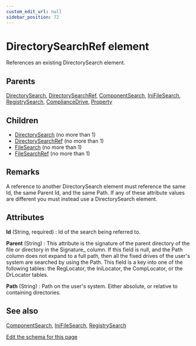 ```yaml
---
custom_edit_url: null
sidebar_position: 72
---
```

# DirectorySearchRef element
References an existing DirectorySearch element.

## Parents
[DirectorySearch](directorysearch.md), [DirectorySearchRef](directorysearchref.md), [ComponentSearch](componentsearch.md), [IniFileSearch](inifilesearch.md), [RegistrySearch](registrysearch.md), [ComplianceDrive](compliancedrive.md), [Property](property.md)

## Children
* [DirectorySearch](directorysearch.md) (no more than 1) 
* [DirectorySearchRef](directorysearchref.md) (no more than 1) 
* [FileSearch](filesearch.md) (no more than 1) 
* [FileSearchRef](filesearchref.md) (no more than 1) 

## Remarks
<p>A reference to another DirectorySearch element must reference the same Id, the same Parent Id, and the same Path. If any of these attribute values are different you must instead use a DirectorySearch element.</p>


## Attributes
**Id** (String, required)
  : Id of the search being referred to.

**Parent** (String)
  : This attribute is the signature of the parent directory of the file or directory in the Signature_ column. If this field is null, and the Path column does not expand to a full path, then all the fixed drives of the user's system are searched by using the Path. This field is a key into one of the following tables: the RegLocator, the IniLocator, the CompLocator, or the DrLocator tables.

**Path** (String)
  : Path on the user's system. Either absolute, or relative to containing directories.


## See also
[ComponentSearch](componentsearch.md), [IniFileSearch](inifilesearch.md), [RegistrySearch](registrysearch.md)

[Edit the schema for this page](https://github.com/wixtoolset/web/blob/master/src/xsd4/wix.xsd)